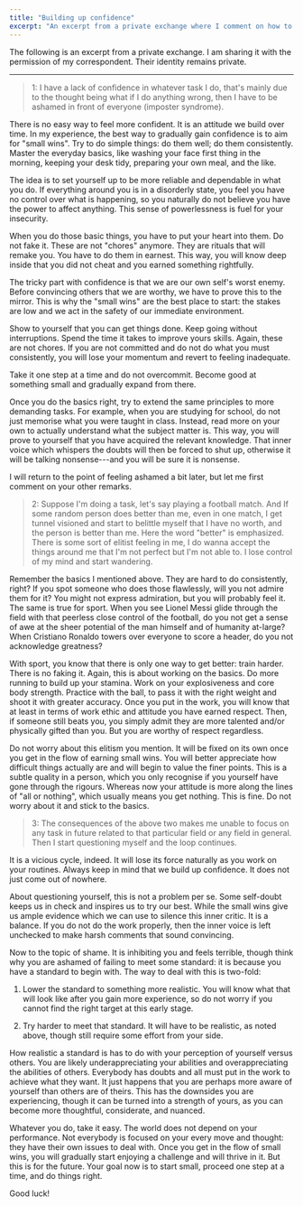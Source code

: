 ```yaml
---
title: "Building up confidence"
excerpt: "An excerpt from a private exchange where I comment on how to deal with lack of confidence."
---
```


The following is an excerpt from a private exchange. I am sharing it
with the permission of my correspondent. Their identity remains
private.

* * *

> 1: I have a lack of confidence in whatever task I do, that's mainly due to
> the thought being what if I do anything wrong, then I have to be ashamed in
> front of everyone (imposter syndrome).

There is no easy way to feel more confident. It is an attitude we
build over time. In my experience, the best way to gradually gain
confidence is to aim for "small wins". Try to do simple things: do
them well; do them consistently. Master the everyday basics, like
washing your face first thing in the morning, keeping your desk tidy,
preparing your own meal, and the like.

The idea is to set yourself up to be more reliable and dependable in
what you do. If everything around you is in a disorderly state, you feel
you have no control over what is happening, so you naturally do not
believe you have the power to affect anything. This sense of
powerlessness is fuel for your insecurity.

When you do those basic things, you have to put your heart into them. Do
not fake it. These are not "chores" anymore. They are rituals that will
remake you. You have to do them in earnest. This way, you will know deep
inside that you did not cheat and you earned something rightfully.

The tricky part with confidence is that we are our own self's worst
enemy. Before convincing others that we are worthy, we have to prove
this to the mirror. This is why the "small wins" are the best place to
start: the stakes are low and we act in the safety of our immediate
environment.

Show to yourself that you can get things done. Keep going without
interruptions. Spend the time it takes to improve yours skills. Again,
these are not chores. If you are not committed and do not do what you
must consistently, you will lose your momentum and revert to feeling
inadequate.

Take it one step at a time and do not overcommit. Become good at
something small and gradually expand from there.

Once you do the basics right, try to extend the same principles to
more demanding tasks. For example, when you are studying for school,
do not just memorise what you were taught in class. Instead, read more
on your own to actually understand what the subject matter is. This
way, you will prove to yourself that you have acquired the relevant
knowledge. That inner voice which whispers the doubts will then be
forced to shut up, otherwise it will be talking nonsense---and you
will be sure it is nonsense.

I will return to the point of feeling ashamed a bit later, but let me
first comment on your other remarks.

> 2: Suppose I'm doing a task, let's say playing a football match. And If
> some random person does better than me, even in one match, I get tunnel
> visioned and start to belittle myself that I have no worth, and the person
> is better than me. Here the word "better" is emphasized. There is some sort
> of elitist feeling in me, I do wanna accept the things around me that I'm
> not perfect but I'm not able to. I lose control of my mind and start
> wandering.

Remember the basics I mentioned above. They are hard to do
consistently, right? If you spot someone who does those flawlessly,
will you not admire them for it? You might not express admiration, but
you will probably feel it. The same is true for sport. When you see
Lionel Messi glide through the field with that peerless close control
of the football, do you not get a sense of awe at the sheer potential
of the man himself and of humanity at-large? When Cristiano Ronaldo
towers over everyone to score a header, do you not acknowledge
greatness?

With sport, you know that there is only one way to get better: train
harder. There is no faking it. Again, this is about working on the
basics. Do more running to build up your stamina. Work on your
explosiveness and core body strength. Practice with the ball, to pass it
with the right weight and shoot it with greater accuracy. Once you put
in the work, you will know that at least in terms of work ethic and
attitude you have earned respect. Then, if someone still beats you, you
simply admit they are more talented and/or physically gifted than you.
But you are worthy of respect regardless.

Do not worry about this elitism you mention. It will be fixed on its
own once you get in the flow of earning small wins. You will better
appreciate how difficult things actually are and will begin to value
the finer points. This is a subtle quality in a person, which you only
recognise if you yourself have gone through the rigours. Whereas now
your attitude is more along the lines of "all or nothing", which
usually means you get nothing. This is fine. Do not worry about it and
stick to the basics.

> 3: The consequences of the above two makes me unable to focus on any task
> in future related to that particular field or any field in general. Then I
> start questioning myself and the loop continues.

It is a vicious cycle, indeed. It will lose its force naturally as you
work on your routines. Always keep in mind that we build up confidence.
It does not just come out of nowhere.

About questioning yourself, this is not a problem per se. Some
self-doubt keeps us in check and inspires us to try our best. While
the small wins give us ample evidence which we can use to silence this
inner critic. It is a balance. If you do not do the work properly,
then the inner voice is left unchecked to make harsh comments that
sound convincing.

Now to the topic of shame. It is inhibiting you and feels terrible,
though think why you are ashamed of failing to meet some standard: it
is because you have a standard to begin with. The way to deal with
this is two-fold:

1. Lower the standard to something more realistic. You will know what
   that will look like after you gain more experience, so do not worry
   if you cannot find the right target at this early stage.

2. Try harder to meet that standard. It will have to be realistic, as
   noted above, though still require some effort from your side.

How realistic a standard is has to do with your perception of yourself
versus others. You are likely underappreciating your abilities and
overappreciating the abilities of others. Everybody has doubts and all
must put in the work to achieve what they want. It just happens that you
are perhaps more aware of yourself than others are of theirs. This has
the downsides you are experiencing, though it can be turned into a
strength of yours, as you can become more thoughtful, considerate, and
nuanced.

Whatever you do, take it easy. The world does not depend on your
performance. Not everybody is focused on your every move and thought:
they have their own issues to deal with. Once you get in the flow of
small wins, you will gradually start enjoying a challenge and will
thrive in it. But this is for the future. Your goal now is to start
small, proceed one step at a time, and do things right.

Good luck!
